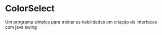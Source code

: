 # ColorSelect
Um programa simples para treinar as habilidades em criação de interfaces com java swing
